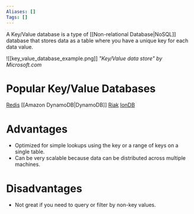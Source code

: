 ```yaml
---
Aliases: []
Tags: []
---
```

A Key/Value database is a type of [[Non-relational Database|NoSQL]] database that stores data as a table where you have a unique key for each data value.

![[key_value_database_example.png]]
*"Key/Value data store" by Microsoft.com*

# Popular Key/Value Databases
[Redis](https://redis.io/)
[[Amazon DynamoDB|DynamoDB]]
[Riak](http://docs.basho.com/riak/kv/)
[IonDB](https://github.com/iondbproject/iondb)

# Advantages
- Optimized for simple lookups using the key or a range of keys on a single table.
- Can be very scalable because data can be distributed across multiple machines.

# Disadvantages
- Not great if you need to query or filter by non-key values.